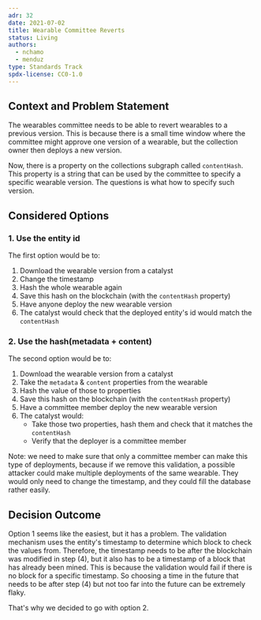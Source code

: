 ```yaml
---
adr: 32
date: 2021-07-02
title: Wearable Committee Reverts
status: Living
authors:
  - nchamo
  - menduz
type: Standards Track
spdx-license: CC0-1.0
---
```


## Context and Problem Statement

The wearables committee needs to be able to revert wearables to a previous version. This is because there is a small time window where the committee might approve one version of a wearable, but the collection owner then deploys a new version.

Now, there is a property on the collections subgraph called `contentHash`. This property is a string that can be used by the committee to specify a specific wearable version. The questions is what how to specify such version.

## Considered Options

### 1. Use the entity id

The first option would be to:

1. Download the wearable version from a catalyst
2. Change the timestamp
3. Hash the whole wearable again
4. Save this hash on the blockchain (with the `contentHash` property)
5. Have anyone deploy the new wearable version
6. The catalyst would check that the deployed entity's id would match the `contentHash`

### 2. Use the hash(metadata + content)

The second option would be to:

1. Download the wearable version from a catalyst
2. Take the `metadata` & `content` properties from the wearable
3. Hash the value of those to properties
4. Save this hash on the blockchain (with the `contentHash` property)
5. Have a committee member deploy the new wearable version
6. The catalyst would:
   - Take those two properties, hash them and check that it matches the `contentHash`
   - Verify that the deployer is a committee member

Note: we need to make sure that only a committee member can make this type of deployments, because if we remove this validation, a possible attacker could make multiple deployments of the same wearable. They would only need to change the timestamp, and they could fill the database rather easily.

## Decision Outcome

Option 1 seems like the easiest, but it has a problem. The validation mechanism uses the entity's timestamp to determine which block to check the values from. Therefore, the timestamp needs to be after the blockchain was modified in step (4), but it also has to be a timestamp of a block that has already been mined. This is because the validation would fail if there is no block for a specific timestamp. So choosing a time in the future that needs to be after step (4) but not too far into the future can be extremely flaky.

That's why we decided to go with option 2.
